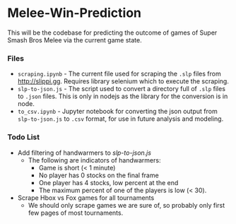 # Melee-Win-Prediction

This will be the codebase for predicting the outcome of games of Super Smash Bros Melee via the current game state.

### Files

* `scraping.ipynb` - The current file used for scraping the `.slp` files from http://slippi.gg. Requires library selenium which to execute the scraping.
* `slp-to-json.js` - The script used to convert a directory full of `.slp` files to `.json` files. This is only in nodejs as the library for the conversion is in node.
* `to_csv.ipynb` - Jupyter notebook for converting the json output from `slp-to-json.js` to `.csv` format, for use in future analysis and modeling.

### Todo List

* Add filtering of handwarmers to *slp-to-json.js*
	* The following are indicators of handwarmers:
		* Game is short (< 1 minute)
		* No player has 0 stocks on the final frame
		* One player has 4 stocks, low percent at the end
		* The maximum percent of one of the players is low (< 30).
* Scrape Hbox vs Fox games for all tournaments
	* We should only scrape games we are sure of, so probably only first few pages of most tournaments.

